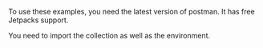 To use these examples, you need the latest version of postman.  It has free Jetpacks support.

You need to import the collection as well as the environment.